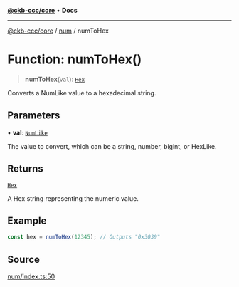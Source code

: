 [**@ckb-ccc/core**](README.md) • **Docs**

***

[@ckb-ccc/core](README.md) / [num](num.md) / numToHex

# Function: numToHex()

> **numToHex**(`val`): [`Hex`](hex.Type.Hex.md)

Converts a NumLike value to a hexadecimal string.

## Parameters

• **val**: [`NumLike`](num.Type.NumLike.md)

The value to convert, which can be a string, number, bigint, or HexLike.

## Returns

[`Hex`](hex.Type.Hex.md)

A Hex string representing the numeric value.

## Example

```typescript
const hex = numToHex(12345); // Outputs "0x3039"
```

## Source

[num/index.ts:50](https://github.com/SpectreMercury/ccc/blob/1b34760fdeb60ebebc0a7e641c12ef11dff1e7d0/packages/core/src/num/index.ts#L50)
